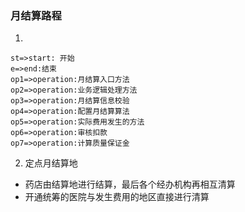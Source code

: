 ### 月结算路程
1.
```sequence
st=>start: 开始
e=>end:结束
op1=>operation:月结算入口方法
op2=>operation:业务逻辑处理方法
op3=>operation:月结算信息校验
op4=>operation:配置月结算算法
op5=>operation:实际费用发生的方法
op6=>operation:审核扣款
op7=>operation:计算质量保证金
```
2. 定点月结算地
- 药店由结算地进行结算，最后各个经办机构再相互清算
- 开通统筹的医院与发生费用的地区直接进行清算
